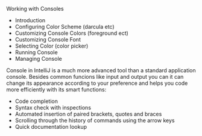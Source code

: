 Working with Consoles

 - Introduction
 -  Configuring Color Scheme (darcula etc)
 -  Customizing Console Colors (foreground ect)
 - Customizing Console Font 
 - Selecting Color (color picker)
 - Running Console
 - Managing Console

Console in IntelliJ is a much more advanced tool than a standard application console. Besides common funcions like input and output you can it can change its appearance according to your preference and helps you code more efficiently with its smart functions:
    
 - Code completion 
 - Syntax check with inspections
 - Automated insertion of paired brackets, quotes and braces
 - Scrolling through the history of commands using the arrow keys 
 - Quick documentation lookup

